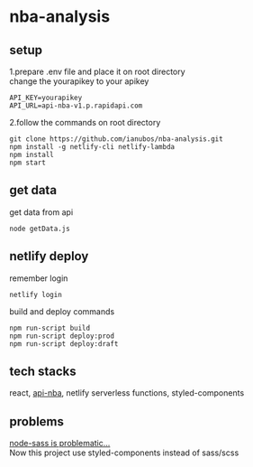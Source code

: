 # nba-analysis

## setup
1.prepare .env file and place it on root directory  
change the yourapikey to your apikey
```
API_KEY=yourapikey
API_URL=api-nba-v1.p.rapidapi.com
```
2.follow the commands on root directory
```
git clone https://github.com/ianubos/nba-analysis.git
npm install -g netlify-cli netlify-lambda
npm install
npm start
```

## get data
get data from api
```
node getData.js
```
## netlify deploy
remember login
```
netlify login
```
build and deploy commands
```
npm run-script build
npm run-script deploy:prod
npm run-script deploy:draft
```

## tech stacks
react, [api-nba](https://rapidapi.com/api-sports/api/api-nba), netlify serverless functions, styled-components

## problems
[node-sass is problematic...](https://stackoverflow.com/questions/64625050/error-node-sass-version-5-0-0-is-incompatible-with-4-0-0)  
Now this project use styled-components instead of sass/scss
